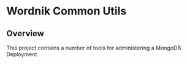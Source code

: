 # Wordnik Common Utils

## Overview
This project contains a number of tools for administering a MongoDB Deployment

